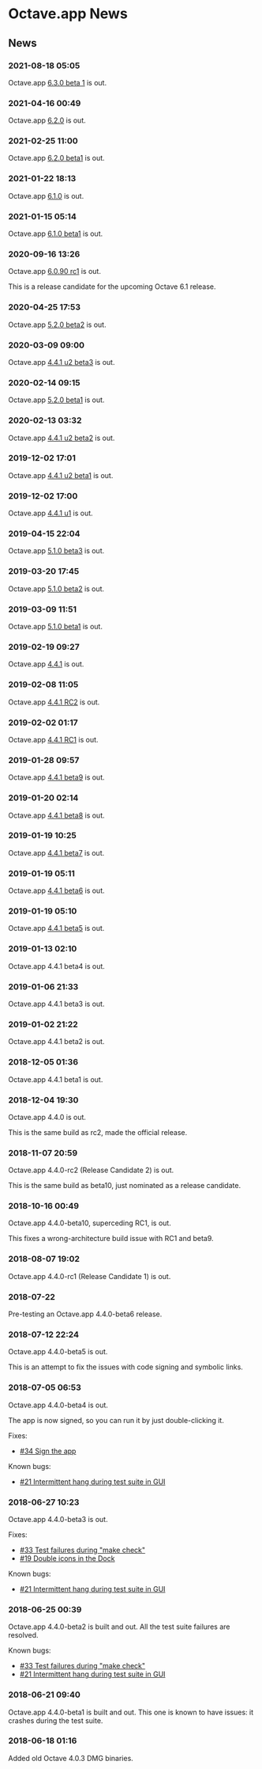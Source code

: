 # Octave.app News

## News

### 2021-08-18 05:05

Octave.app [6.3.0 beta 1](https://github.com/octave-app/octave-app/releases/tag/v6.3.0-beta1) is out.

### 2021-04-16 00:49

Octave.app [6.2.0](https://github.com/octave-app/octave-app/releases/tag/v6.2.0) is out.

### 2021-02-25 11:00

Octave.app [6.2.0 beta1](https://github.com/octave-app/octave-app/releases/tag/v6.2.0-beta1) is out.

### 2021-01-22 18:13

Octave.app [6.1.0](https://github.com/octave-app/octave-app/releases/tag/v6.1.0) is out.

### 2021-01-15 05:14

Octave.app [6.1.0 beta1](https://github.com/octave-app/octave-app/releases/tag/v6.1.0-beta1) is out.

### 2020-09-16 13:26

Octave.app [6.0.90 rc1](https://github.com/octave-app/octave-app/releases/tag/v6.0.90-rc1) is out.

This is a release candidate for the upcoming Octave 6.1 release.

### 2020-04-25 17:53

Octave.app [5.2.0 beta2](https://github.com/octave-app/octave-app/releases/tag/v5.2.0-beta2) is out.

### 2020-03-09 09:00

Octave.app [4.4.1 u2 beta3](https://github.com/octave-app/octave-app/releases/tag/v4.4.1-u2-beta3) is out.

### 2020-02-14 09:15

Octave.app [5.2.0 beta1](https://github.com/octave-app/octave-app/releases/tag/v5.2.0-beta1) is out.

### 2020-02-13 03:32

Octave.app [4.4.1 u2 beta2](https://github.com/octave-app/octave-app/releases/tag/v4.4.1-u2-beta2) is out.

### 2019-12-02 17:01

Octave.app [4.4.1 u2 beta1](https://github.com/octave-app/octave-app/releases/tag/v4.4.1-u2-beta1) is out.

### 2019-12-02 17:00

Octave.app [4.4.1 u1](https://github.com/octave-app/octave-app/releases/tag/v4.4.1-u1) is out.

### 2019-04-15 22:04

Octave.app [5.1.0 beta3](https://github.com/octave-app/octave-app/releases/tag/v5.1.0-beta3) is out.

### 2019-03-20 17:45

Octave.app [5.1.0 beta2](https://github.com/octave-app/octave-app/releases/tag/v5.1.0-beta2) is out.

### 2019-03-09 11:51

Octave.app [5.1.0 beta1](https://github.com/octave-app/octave-app/releases/tag/v5.1.0-beta1) is out.

### 2019-02-19 09:27

Octave.app [4.4.1](https://github.com/octave-app/octave-app/releases/tag/v4.4.1) is out.

### 2019-02-08 11:05

Octave.app [4.4.1 RC2](https://github.com/octave-app/octave-app/releases/tag/v4.4.1-RC2) is out.

### 2019-02-02 01:17

Octave.app [4.4.1 RC1](https://github.com/octave-app/octave-app/releases/tag/v4.4.1-RC1) is out.

### 2019-01-28 09:57

Octave.app [4.4.1 beta9](https://github.com/octave-app/octave-app/releases/tag/v4.4.1-beta9) is out.

### 2019-01-20 02:14

Octave.app [4.4.1 beta8](https://github.com/octave-app/octave-app/releases/tag/v4.4.1-beta8) is out.

### 2019-01-19 10:25

Octave.app [4.4.1 beta7](https://github.com/octave-app/octave-app/releases/tag/v4.4.1-beta7) is out.

### 2019-01-19 05:11

Octave.app [4.4.1 beta6](https://github.com/octave-app/octave-app/releases/tag/v4.4.1-beta6) is out.

### 2019-01-19 05:10

Octave.app [4.4.1 beta5](https://github.com/octave-app/octave-app/releases/tag/v4.4.1-beta4) is out.

### 2019-01-13 02:10

Octave.app 4.4.1 beta4 is out.

### 2019-01-06 21:33

Octave.app 4.4.1 beta3 is out.

### 2019-01-02 21:22

Octave.app 4.4.1 beta2 is out.

### 2018-12-05 01:36

Octave.app 4.4.1 beta1 is out.

### 2018-12-04 19:30

Octave.app 4.4.0 is out.

This is the same build as rc2, made the official release.

### 2018-11-07 20:59

Octave.app 4.4.0-rc2 (Release Candidate 2) is out.

This is the same build as beta10, just nominated as a release candidate.

### 2018-10-16 00:49

Octave.app 4.4.0-beta10, superceding RC1, is out.

This fixes a wrong-architecture build issue with RC1 and beta9.

### 2018-08-07 19:02

Octave.app 4.4.0-rc1 (Release Candidate 1) is out.

### 2018-07-22

Pre-testing an Octave.app 4.4.0-beta6 release.

### 2018-07-12 22:24

Octave.app 4.4.0-beta5 is out.

This is an attempt to fix the issues with code signing and symbolic links.

### 2018-07-05 06:53

Octave.app 4.4.0-beta4 is out.

The app is now signed, so you can run it by just double-clicking it.

Fixes:

* [#34 Sign the app](https://github.com/octave-app/octave-app-bundler/issues/34)

Known bugs:

* [#21 Intermittent hang during test suite in GUI](https://github.com/octave-app/octave-app-bundler/issues/21)

### 2018-06-27 10:23

Octave.app 4.4.0-beta3 is out.

Fixes:

* [#33 Test failures during "make check"](https://github.com/octave-app/octave-app-bundler/issues/33)
* [#19 Double icons in the Dock](https://github.com/octave-app/octave-app-bundler/issues/19)

Known bugs:

* [#21 Intermittent hang during test suite in GUI](https://github.com/octave-app/octave-app-bundler/issues/21)

### 2018-06-25 00:39

Octave.app 4.4.0-beta2 is built and out.
All the test suite failures are resolved.

Known bugs:

* [#33 Test failures during "make check"](https://github.com/octave-app/octave-app-bundler/issues/33)
* [#21 Intermittent hang during test suite in GUI](https://github.com/octave-app/octave-app-bundler/issues/21)

### 2018-06-21 09:40

Octave.app 4.4.0-beta1 is built and out.
This one is known to have issues: it crashes during the test suite.

### 2018-06-18 01:16

Added old Octave 4.0.3 DMG binaries.
